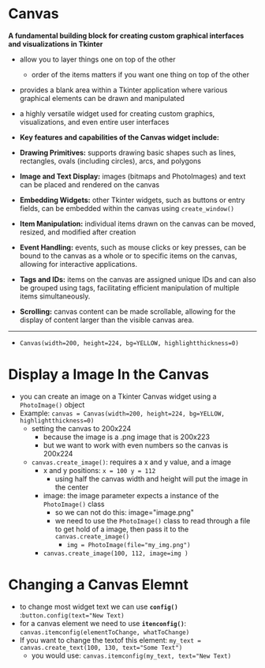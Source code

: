 # Canvas
**A fundamental building block for creating custom graphical interfaces and visualizations in Tkinter**
- allow you to layer things one on top of the other
    - order of the items matters if you want one thing on top of the other
- provides a blank area within a Tkinter application where various graphical elements can be drawn and manipulated
- a highly versatile widget used for creating custom graphics, visualizations, and even entire user interfaces

- **Key features and capabilities of the Canvas widget include:**
- **Drawing Primitives:** supports drawing basic shapes such as lines, rectangles, ovals (including circles), arcs, and polygons
- **Image and Text Display:** images (bitmaps and PhotoImages) and text can be placed and rendered on the canvas
- **Embedding Widgets:** other Tkinter widgets, such as buttons or entry fields, can be embedded within the canvas using `create_window()`
- **Item Manipulation:** individual items drawn on the canvas can be moved, resized, and modified after creation
- **Event Handling:** events, such as mouse clicks or key presses, can be bound to the canvas as a whole or to specific items on the canvas, allowing for interactive applications.
- **Tags and IDs:** items on the canvas are assigned unique IDs and can also be grouped using tags, facilitating efficient manipulation of multiple items simultaneously.
- **Scrolling:** canvas content can be made scrollable, allowing for the display of content larger than the visible canvas area.
_________________________________________________________________________________________
- `Canvas(width=200, height=224, bg=YELLOW, highlightthickness=0)`

# Display a Image In the Canvas
- you can create an image on a Tkinter Canvas widget using a `PhotoImage()` object
- Example: `canvas = Canvas(width=200, height=224, bg=YELLOW, highlightthickness=0)`
    - setting the canvas to 200x224
        - because the image is a .png image that is 200x223
        - but we want to work with even numbers so the canvas is 200x224
    - `canvas.create_image()`: requires a x and y value, and a image
        - x and y positions: `x = 100 y = 112`
            - using half the canvas width and height will put the image in the center
        - image: the image parameter expects a instance of the `PhotoImage()` class
            - so we can not do this: image="image.png"
            - we need to use the `PhotoImage()` class to read through a file to get hold of a image, then pass it to the `canvas.create_image()`
                - `img = PhotoImage(file="my_img.png")`
        - `canvas.create_image(100, 112, image=img )`

# Changing a Canvas Elemnt
- to change most widget text we can use **`config()`** :`button.config(text="New Text)`
- for a canvas element we need to use **`itenconfig()`**: `canvas.itemconfig(elementToChange, whatToChange)`
- If you want to change the textof this element: `my_text = canvas.create_text(100, 130, text="Some Text")`
    - you would use: `canvas.itemconfig(my_text, text="New Text)`

